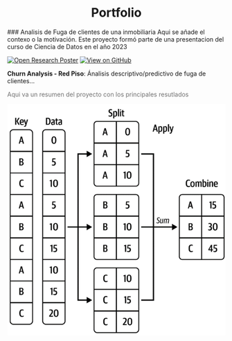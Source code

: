 <center><h1>Portfolio</h1></center>
### Analisis de Fuga de clientes de una inmobiliaria
Aqui se añade el contexo o la motivación. Este proyecto formó parte de una presentacion del curso de Ciencia de Datos en el año 2023

[![Open Research Poster](https://img.shields.io/badge/PDF-Open_Research_Poster-blue?logo=adobe-acrobat-reader&logoColor=white)](agregaciones/pdf/agreg.pdf)
[![View on GitHub](https://img.shields.io/badge/GitHub-View_on_GitHub-blue?logo=GitHub)](https://github.com/JuperCa/julia.github.io/tree/main/agregaciones)

**Churn Analysis - Red Piso**: Ánalisis descriptivo/predictivo de fuga de clientes...

<p style="color:#727272">Aqui va un resumen del proyecto con los principales resutlados</p>

<center><img src ="agregaciones/img/4_1.png" alt="SMAn"></center>





